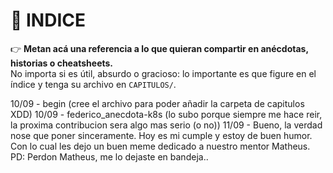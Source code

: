 # 📑 INDICE

👉 **Metan acá una referencia a lo que quieran compartir en anécdotas, historias o cheatsheets.**  
No importa si es útil, absurdo o gracioso: lo importante es que figure en el índice y tenga su archivo en `CAPITULOS/`.  

10/09 - begin (cree el archivo para poder añadir la carpeta de capitulos XDD)
10/09 - federico_anecdota-k8s (lo subo porque siempre me hace reir, la proxima contribucion sera algo mas serio (o no))
11/09 - Bueno, la verdad nose que poner sinceramente. Hoy es mi cumple y estoy de buen humor. Con lo cual les dejo un buen meme dedicado a nuestro mentor Matheus. PD: Perdon Matheus, me lo dejaste en bandeja.. 
